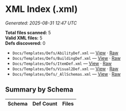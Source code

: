 # XML Index (.xml)

_Generated: 2025-08-31 12:47 UTC_

**Total files scanned:** 5  
**Valid XML files:** 5  
**Defs discovered:** 0  

- `Docs/Templates/Defs/AbilityDef.xml` — [View](https://github.com/Natangry/FantasyColony/blob/main/Docs/Templates/Defs/AbilityDef.xml) · [Raw](https://raw.githubusercontent.com/Natangry/FantasyColony/main/Docs/Templates/Defs/AbilityDef.xml)
- `Docs/Templates/Defs/BuildingDef.xml` — [View](https://github.com/Natangry/FantasyColony/blob/main/Docs/Templates/Defs/BuildingDef.xml) · [Raw](https://raw.githubusercontent.com/Natangry/FantasyColony/main/Docs/Templates/Defs/BuildingDef.xml)
- `Docs/Templates/Defs/ItemDef.xml` — [View](https://github.com/Natangry/FantasyColony/blob/main/Docs/Templates/Defs/ItemDef.xml) · [Raw](https://raw.githubusercontent.com/Natangry/FantasyColony/main/Docs/Templates/Defs/ItemDef.xml)
- `Docs/Templates/Defs/Visual2Def.xml` — [View](https://github.com/Natangry/FantasyColony/blob/main/Docs/Templates/Defs/Visual2Def.xml) · [Raw](https://raw.githubusercontent.com/Natangry/FantasyColony/main/Docs/Templates/Defs/Visual2Def.xml)
- `Docs/Templates/Defs/_AllSchemas.xml` — [View](https://github.com/Natangry/FantasyColony/blob/main/Docs/Templates/Defs/_AllSchemas.xml) · [Raw](https://raw.githubusercontent.com/Natangry/FantasyColony/main/Docs/Templates/Defs/_AllSchemas.xml)

## Summary by Schema

| Schema | Def Count | Files |
|---|---:|---|

